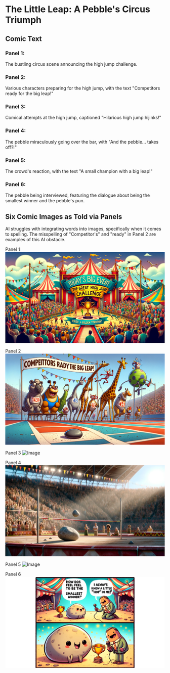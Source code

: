 # The Little Leap: A Pebble's Circus Triumph

## Comic Text

### Panel 1:

The bustling circus scene announcing the high jump challenge.

### Panel 2:

Various characters preparing for the high jump, with the text "Competitors ready for the big leap!"

### Panel 3:

Comical attempts at the high jump, captioned "Hilarious high jump hijinks!"

### Panel 4:

The pebble miraculously going over the bar, with "And the pebble... takes off?!"

### Panel 5:

The crowd's reaction, with the text "A small champion with a big leap!"

### Panel 6:

The pebble being interviewed, featuring the dialogue about being the smallest winner and the pebble's pun.

## Six Comic Images as Told via Panels

AI struggles with integrating words into images, specifically when it comes to spelling. The misspelling of "Competitor's" and "ready" in Panel 2 are examples of this AI obstacle.

Panel 1
![Image](https://github.com/thisislink/aicomicweekly/blob/82f8deb8b07205ef5830a62118fe4336f0ed8113/comics/week-2/The-Little-Leap-1.png)

Panel 2
![Image](https://github.com/thisislink/aicomicweekly/blob/82f8deb8b07205ef5830a62118fe4336f0ed8113/comics/week-2/The-Little-Leap-2.png)

Panel 3
![Image](https://github.com/thisislink/aicomicweekly/blob/82f8deb8b07205ef5830a62118fe4336f0ed8113/comics/week-2/The-Little-Leap-3.png)

Panel 4
![Image](https://github.com/thisislink/aicomicweekly/blob/82f8deb8b07205ef5830a62118fe4336f0ed8113/comics/week-2/The-Little-Leap-4.png)

Panel 5
![Image](https://github.com/thisislink/aicomicweekly/blob/82f8deb8b07205ef5830a62118fe4336f0ed8113/comics/week-2/The-Little-Leap-5.png)

Panel 6
![Image](https://github.com/thisislink/aicomicweekly/blob/690e501df547fb9859621f54b7b6cd0a3c3ee5d1/comics/week-2/The-Little-Leap-6.png)